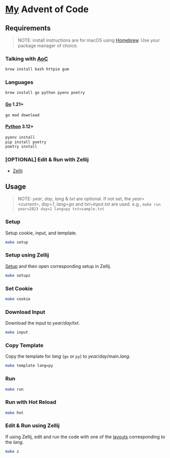 # [My](https://github.com/alankritjoshi) Advent of Code

## Requirements

> NOTE: install instructions are for macOS using [Homebrew](https://brew.sh). Use your package manager of choice.

### Talking with [AoC](https://adventofcode.com)

```sh
brew install bash httpie gum
```

### Languages

```sh
brew install go python pyenv poetry
```

#### [Go](https://golang.org) 1.21+

```sh
go mod download
```

#### [Python](https://www.python.org) 3.12+

```sh
pyenv install
pip install poetry
poetry install
```

### [OPTIONAL] Edit & Run with Zellij

- [Zellij](https://github.com/zellij-org/zellij)

## Usage

> NOTE: *year*, *day*, *lang* & *txt* are optional. If not set, the *year*=<*current*>, *day*=*1*, *lang*=*go* and *txt*=*input.txt* are used.
> e.g., `make run year=2023 day=2 lang=py txt=sample.txt`

### Setup

Setup cookie, input, and template.

```sh
make setup
```

### Setup using Zellij

[Setup](#setup) and then open corresponding setup in Zellij.

```sh
make setupz
```

### Set Cookie

```sh
make cookie
```

### Download Input

Download the input to *year*/*day*/*txt*.

```sh
make input
```

### Copy Template

Copy the template for *lang* (`go` or `py`) to *year*/*day*/main.*lang*.

```sh
make template lang=py
```

### Run

```sh
make run
```

### Run with Hot Reload

```sh
make hot
```

### Edit & Run using Zellij

If using Zellij, edit and run the code with one of the [layouts](.zellij/) corresponding to the *lang*.

```sh
make z
```

